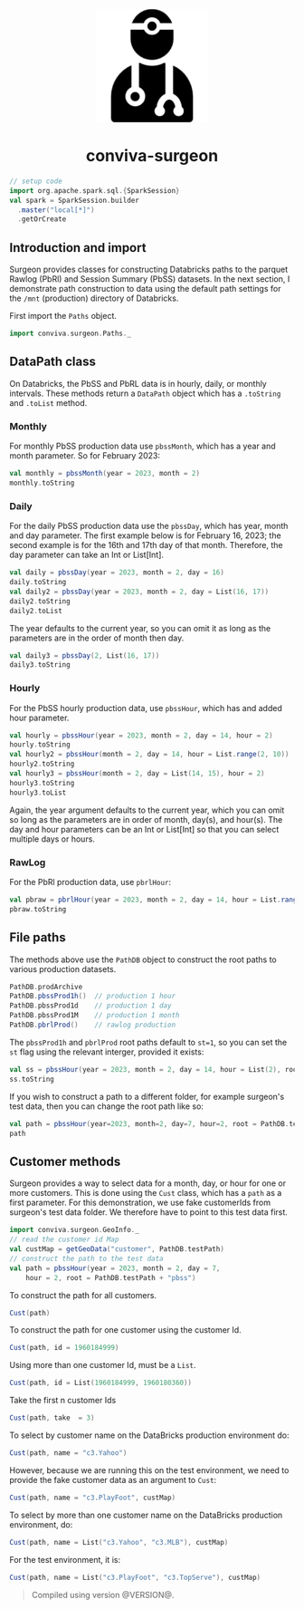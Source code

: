 <p align="center">
<img src="./media/surgeon-283.png" alt="" width="200" >
</p>

<h1 align="center"> conviva-surgeon</h1>


```scala mdoc
// setup code
import org.apache.spark.sql.{SparkSession}
val spark = SparkSession.builder
  .master("local[*]")
  .getOrCreate
```


## Introduction and import

Surgeon provides classes for constructing Databricks paths to the parquet Rawlog (PbRl) and
Session Summary (PbSS) datasets. In the next section, I demonstrate path construction to data using the default path settings for  the `/mnt` (production)  directory of Databricks.

First import the `Paths` object. 

```scala mdoc 
import conviva.surgeon.Paths._
```

## DataPath class

On Databricks, the PbSS and PbRL data is in hourly, daily, or monthly intervals. These methods return a `DataPath` object which has a `.toString` and `.toList` method.

### Monthly 
For monthly PbSS production data use `pbssMonth`, which has a year and month parameter. So for February 2023:

```scala mdoc
val monthly = pbssMonth(year = 2023, month = 2)
monthly.toString
```

### Daily

For the daily PbSS production data use the `pbssDay`, which has year, month and
day parameter. The first example below is for February 16, 2023; the second
example is for the 16th and 17th day of that month.  Therefore, the day
parameter can take an Int or List[Int].

```scala mdoc 
val daily = pbssDay(year = 2023, month = 2, day = 16)
daily.toString
val daily2 = pbssDay(year = 2023, month = 2, day = List(16, 17))
daily2.toString
daily2.toList
```

The year defaults to the current year, so you can omit it as long as
the parameters are in the order of month then day.

```scala mdoc
val daily3 = pbssDay(2, List(16, 17))
daily3.toString
```

### Hourly

For the PbSS hourly production data, use `pbssHour`, which has and added hour parameter.

```scala mdoc 
val hourly = pbssHour(year = 2023, month = 2, day = 14, hour = 2)
hourly.toString
val hourly2 = pbssHour(month = 2, day = 14, hour = List.range(2, 10))
hourly2.toString
val hourly3 = pbssHour(month = 2, day = List(14, 15), hour = 2)
hourly3.toString
hourly3.toList
```
Again, the year argument defaults to the current year, which you can omit so
long as the parameters are in order of month, day(s), and hour(s). The day and hour parameters
can be an Int or List[Int] so that you can select multiple days or hours. 

###  RawLog
For the PbRl production data, use `pbrlHour`:

```scala mdoc 
val pbraw = pbrlHour(year = 2023, month = 2, day = 14, hour = List.range(2, 8))
pbraw.toString
```

## File paths

The methods above use the `PathDB` object to construct the root paths to various production datasets.

```scala mdoc 
PathDB.prodArchive
PathDB.pbssProd1h()  // production 1 hour
PathDB.pbssProd1d    // production 1 day   
PathDB.pbssProd1M    // production 1 month
PathDB.pbrlProd()    // rawlog production
```
The `pbssProd1h` and `pbrlProd` root paths default to `st=1`, so you can set the `st`
flag using the relevant interger, provided it exists:


```scala mdoc 
val ss = pbssHour(year = 2023, month = 2, day = 14, hour = List(2), root = PathDB.pbssProd1h(2))
ss.toString
```

If you wish to construct a path to a different folder, for example surgeon's test
data, then you can change the root path like so:

```scala modc
val path = pbssHour(year=2023, month=2, day=7, hour=2, root = PathDB.testPath + "pbss")
path
```

## Customer methods

Surgeon provides a way to select data for a month, day, or hour for one or more
customers. This is done using the `Cust` class, which has a `path` as a first parameter.
For this demonstration, we use fake customerIds from surgeon's test data
folder. We therefore have to point to this test data first. 

```scala mdoc
import conviva.surgeon.GeoInfo._
// read the customer id Map
val custMap = getGeoData("customer", PathDB.testPath)
// construct the path to the test data
val path = pbssHour(year = 2023, month = 2, day = 7, 
    hour = 2, root = PathDB.testPath + "pbss")
``` 

To construct the path for all customers.

```scala mdoc
Cust(path)
```

To construct the path for one customer using the customer Id. 

```scala mdoc
Cust(path, id = 1960184999)
```

Using more than one customer Id, must be a `List`.

```scala mdoc
Cust(path, id = List(1960184999, 1960180360))
``` 
Take the first n customer Ids

```scala mdoc
Cust(path, take  = 3)
```

To select by customer name on the DataBricks production environment do:

```scala 
Cust(path, name = "c3.Yahoo")
``` 

However, because we are running this on the test environment, we need to
provide the fake customer data as an argument to `Cust`:

```scala mdoc
Cust(path, name = "c3.PlayFoot", custMap)
``` 

To select by more than one customer name on the DataBricks production
environment, do:

```scala 
Cust(path, name = List("c3.Yahoo", "c3.MLB"), custMap)
``` 

For the test environment, it is:

```scala mdoc
Cust(path, name = List("c3.PlayFoot", "c3.TopServe"), custMap)
``` 


> Compiled using version @VERSION@. 
